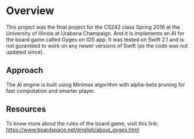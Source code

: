 # Overview
This project was the final project for the CS242 class Spring 2016 at the University of Illinois at Urabana Champaign. And it is implements an AI for the board game called Gyges on IOS app. It was tested on Swift 2.1 and is not guranteed to work on any newer versions of Swift (as the code was not updated since).
## Approach
The AI engine is built using Minimax algorithm with alpha-beta pruning for fast computation and smarter player.
## Resources
To know more about the rules of the board game, visit this link:
https://www.boardspace.net/english/about_gyges.html
